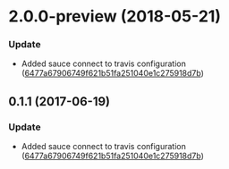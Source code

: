 <a name="2.0.0-preview"></a>
# 2.0.0-preview (2018-05-21)


### Update

* Added sauce connect to travis configuration ([6477a67906749f621b51fa251040e1c275918d7b](https://github.com/advanced-rest-client/multipart-payload-transformer/commit/6477a67906749f621b51fa251040e1c275918d7b))



<a name="0.1.1"></a>
## 0.1.1 (2017-06-19)


### Update

* Added sauce connect to travis configuration ([6477a67906749f621b51fa251040e1c275918d7b](https://github.com/advanced-rest-client/multipart-payload-transformer/commit/6477a67906749f621b51fa251040e1c275918d7b))



